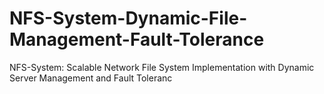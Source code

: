 # NFS-System-Dynamic-File-Management-Fault-Tolerance
NFS-System: Scalable Network File System Implementation with Dynamic Server Management and Fault Toleranc
